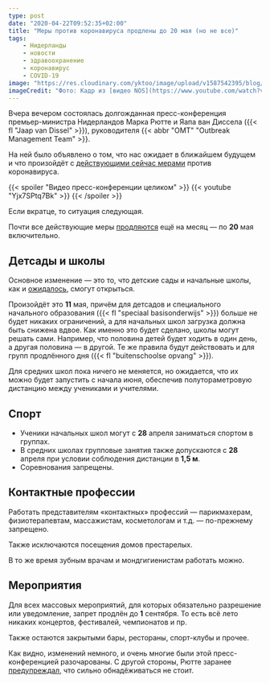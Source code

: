```yaml
---
type: post
date: "2020-04-22T09:52:35+02:00"
title: "Меры против коронавируса продлены до 20 мая (но не все)"
tags:
    - Нидерланды
    - новости
    - здравоохранение
    - коронавирус
    - COVID-19
image: "https://res.cloudinary.com/yktoo/image/upload/v1587542395/blog/rrcdg2c3jogyfwziyx47.jpg"
imageCredit: "Фото: Кадр из [видео NOS](https://www.youtube.com/watch?v=Yjx7SPtq7Bk)."
---
```


Вчера вечером состоялась долгожданная пресс-конференция премьер-министра Нидерландов Марка Рютте и Яапа ван Диссела ({{< fl "Jaap van Dissel" >}}), руководителя {{< abbr "OMT" "Outbreak Management Team" >}}.

На ней было объявлено о том, что нас ожидает в ближайшем будущем и что произойдёт с [действующими сейчас мерами](0736) против коронавируса.

<!--more-->

{{< spoiler "Видео пресс-конференции целиком" >}}
{{< youtube "Yjx7SPtq7Bk" >}}
{{< /spoiler >}}

Если вкратце, то ситуация следующая.

Почти все действующие меры [продляются](https://nos.nl/artikel/2331272-dit-zijn-de-nieuwe-coronamaatregelen-op-een-rij.html) ещё на месяц — по **20** мая включительно.

## Детсады и школы

Основное изменение — это то, что детские сады и начальные школы, как и [ожидалось](0736#что-дальше), смогут открыться.

Произойдёт это **11** мая, причём для детсадов и специального начального образования ({{< fl "speciaal basisonderwijs" >}}) больше не будет никаких ограничений, а для начальных школ загрузка должна быть снижена вдвое. Как именно это будет сделано, школы могут решать сами. Например, что половина детей будет ходить в один день, а другая половина — в другой. Те же правила будут действовать и для групп продлённого дня ({{< fl "buitenschoolse opvang" >}}). 

Для средних школ пока ничего не меняется, но ожидается, что их можно будет запустить с начала июня, обеспечив полутораметровую дистанцию между учениками и учителями.

## Спорт

* Ученики начальных школ могут с **28** апреля заниматься спортом в группах.
* В средних школах групповые занятия также допускаются с **28** апреля при условии соблюдения дистанции в **1,5 м**.
* Соревнования запрещены.

## Контактные профессии

Работать представителям «контактных» профессий — парикмахерам, физиотерапевтам, массажистам, косметологам и т.д. — по-прежнему запрещено.

Также исключаются посещения домов престарелых.

В то же время зубным врачам и мондгигиенистам работать можно.

## Мероприятия

Для всех массовых мероприятий, для которых обязательно разрешение или уведомление, запрет продлён до **1** сентября. То есть всё лето никаких концертов, фестивалей, чемпионатов и пр.

Также остаются закрытыми бары, рестораны, спорт-клубы и прочее.

Как видно, изменений немного, и очень многие были этой пресс-конференцией разочарованы. С другой стороны, Рютте заранее [предупреждал](https://nos.nl/artikel/2331111-geen-grote-stappen-kabinet-tempert-nogmaals-verwachtingen-voor-morgen.html), что сильно обнадёживаться не стоит.
